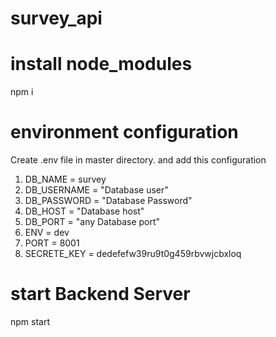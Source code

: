 # survey_api
# install node_modules

npm i
# environment configuration

Create .env file in master directory. and add this configuration

1. DB_NAME = survey
2. DB_USERNAME = "Database user"
3. DB_PASSWORD = "Database Password"
4. DB_HOST = "Database host"
5. DB_PORT = "any Database port"
6. ENV = dev
7. PORT = 8001
8. SECRETE_KEY = dedefefw39ru9t0g459rbvwjcbxloq
# start Backend Server

npm start